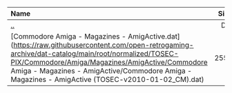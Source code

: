 |Name|Size|
|:---|---:|
|[..](../index.html)|DIR|
|[Commodore Amiga - Magazines - AmigActive.dat](https://raw.githubusercontent.com/open-retrogaming-archive/dat-catalog/main/root/normalized/TOSEC-PIX/Commodore/Amiga/Magazines/AmigActive/Commodore Amiga - Magazines - AmigActive/Commodore Amiga - Magazines - AmigActive (TOSEC-v2010-01-02_CM).dat)|2554|
